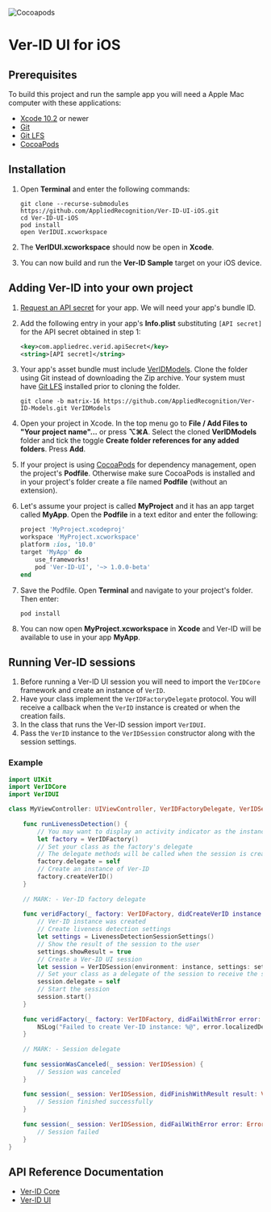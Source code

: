 ![Cocoapods](https://img.shields.io/cocoapods/v/Ver-ID-UI.svg)

# Ver-ID UI for iOS

## Prerequisites
To build this project and run the sample app you will need a Apple Mac computer with these applications:

- [Xcode 10.2](https://itunes.apple.com/us/app/xcode/id497799835) or newer
- [Git](https://git-scm.com)
- [Git LFS](https://git-lfs.github.com)
- [CocoaPods](https://cocoapods.org)

## Installation

1. Open **Terminal** and enter the following commands:

	~~~shell
	git clone --recurse-submodules https://github.com/AppliedRecognition/Ver-ID-UI-iOS.git
	cd Ver-ID-UI-iOS
	pod install
	open VerIDUI.xcworkspace
	~~~

1. The **VerIDUI.xcworkspace** should now be open in **Xcode**.
1. You can now build and run the **Ver-ID Sample** target on your iOS device.

## Adding Ver-ID into your own project

1. [Request an API secret](https://dev.ver-id.com/admin/register) for your app. We will need your app's bundle ID.
1. Add the following entry in your app's **Info.plist** substituting `[API secret]` for the API secret obtained in step 1:

	~~~xml
	<key>com.appliedrec.verid.apiSecret</key>
	<string>[API secret]</string>
	~~~
1. Your app's asset bundle must include [VerIDModels](https://github.com/AppliedRecognition/Ver-ID-Models/tree/b125fd172f4e24953c5b232f49f323ceb6a69b70). Clone the folder using Git instead of downloading the Zip archive. Your system must have [Git LFS](https://git-lfs.github.com) installed prior to cloning the folder.

	~~~shell
	git clone -b matrix-16 https://github.com/AppliedRecognition/Ver-ID-Models.git VerIDModels
	~~~
1. Open your project in Xcode. In the top menu go to **File / Add Files to "Your project name"...** or press **⌥⌘A**. Select the cloned **VerIDModels** folder and tick the toggle **Create folder references for any added folders**. Press **Add**.
1. If your project is using [CocoaPods](https://cocoapods.org) for dependency management, open the project's **Podfile**. Otherwise make sure CocoaPods is installed and in your project's folder create a file named **Podfile** (without an extension).
1. Let's assume your project is called **MyProject** and it has an app target called **MyApp**. Open the **Podfile** in a text editor and enter the following:

	~~~ruby
	project 'MyProject.xcodeproj'
	workspace 'MyProject.xcworkspace'
	platform :ios, '10.0'
	target 'MyApp' do
		use_frameworks!
		pod 'Ver-ID-UI', '~> 1.0.0-beta'
	end
	~~~
1. Save the Podfile. Open **Terminal** and navigate to your project's folder. Then enter:

	~~~shell
	pod install
	~~~
1. You can now open **MyProject.xcworkspace** in **Xcode** and Ver-ID will be available to use in your app **MyApp**.

## Running Ver-ID sessions
1. Before running a Ver-ID UI session you will need to import the `VerIDCore` framework and create an instance of `VerID`.
1. Have your class implement the `VerIDFactoryDelegate` protocol. You will receive a callback when the `VerID` instance is created or when the creation fails.
1. In the class that runs the Ver-ID session import `VerIDUI`.
1. Pass the `VerID` instance to the `VerIDSession` constructor along with the session settings.

### Example

~~~swift
import UIKit
import VerIDCore
import VerIDUI

class MyViewController: UIViewController, VerIDFactoryDelegate, VerIDSessionDelegate {
    
    func runLivenessDetection() {
        // You may want to display an activity indicator as the instance creation may take up to a few seconds
        let factory = VerIDFactory()
        // Set your class as the factory's delegate
        // The delegate methods will be called when the session is created or if the creation fails
        factory.delegate = self
        // Create an instance of Ver-ID
        factory.createVerID()
    }
    
    // MARK: - Ver-ID factory delegate
    
    func veridFactory(_ factory: VerIDFactory, didCreateVerID instance: VerID) {
        // Ver-ID instance was created
        // Create liveness detection settings
        let settings = LivenessDetectionSessionSettings()
        // Show the result of the session to the user
        settings.showResult = true
        // Create a Ver-ID UI session
        let session = VerIDSession(environment: instance, settings: settings)
        // Set your class as a delegate of the session to receive the session outcome
        session.delegate = self
        // Start the session
        session.start()
    }
    
    func veridFactory(_ factory: VerIDFactory, didFailWithError error: Error) {
        NSLog("Failed to create Ver-ID instance: %@", error.localizedDescription)
    }
    
    // MARK: - Session delegate
    
    func sessionWasCanceled(_ session: VerIDSession) {
        // Session was canceled
    }
    
    func session(_ session: VerIDSession, didFinishWithResult result: VerIDSessionResult) {
        // Session finished successfully
    }
    
    func session(_ session: VerIDSession, didFailWithError error: Error) {
        // Session failed
    }
}
~~~

## API Reference Documentation
- [Ver-ID Core](https://appliedrecognition.github.io/Ver-ID-Core-Apple)
- [Ver-ID UI](https://appliedrecognition.github.io/Ver-ID-UI-iOS)
